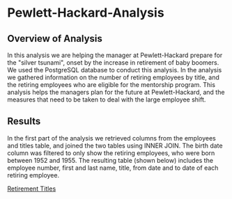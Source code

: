 # Pewlett-Hackard-Analysis

## Overview of Analysis
In this analysis we are helping the manager at Pewlett-Hackard prepare for the "silver tsunami", onset by the increase in retirement of baby boomers. We used the PostgreSQL database to conduct this analysis. In the analysis we gathered information on the number of retiring employees by title, and the retiring employees who are eligible for the mentorship program. This analysis helps the managers plan for the future at Pewlett-Hackard, and the measures that need to be taken to deal with the large employee shift. 

## Results 
In the first part of the analysis we retrieved columns from the employees and titles table, and joined the two tables using INNER JOIN. The birth date column was filtered to only show the retiring employees, who were born between 1952 and 1955. The resulting table (shown below) includes the employee number, first and last name, title, from date and to date of each retiring employee. 


[Retirement Titles](Data/retirement_titles.csv)


